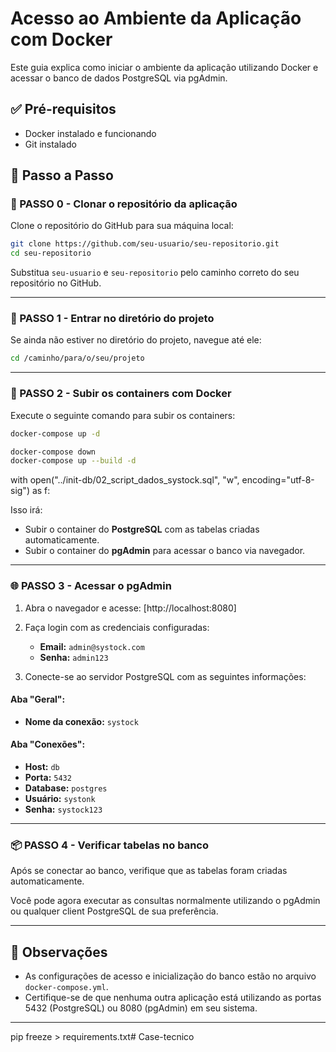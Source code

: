 # Acesso ao Ambiente da Aplicação com Docker

Este guia explica como iniciar o ambiente da aplicação utilizando Docker e acessar o banco de dados PostgreSQL via pgAdmin.

## ✅ Pré-requisitos

- Docker instalado e funcionando
- Git instalado

## 🚀 Passo a Passo

### 🧬 PASSO 0 - Clonar o repositório da aplicação

Clone o repositório do GitHub para sua máquina local:

```bash
git clone https://github.com/seu-usuario/seu-repositorio.git
cd seu-repositorio
```

Substitua `seu-usuario` e `seu-repositorio` pelo caminho correto do seu repositório no GitHub.

---

### 📁 PASSO 1 - Entrar no diretório do projeto

Se ainda não estiver no diretório do projeto, navegue até ele:

```bash
cd /caminho/para/o/seu/projeto
```

---

### 🐳 PASSO 2 - Subir os containers com Docker

Execute o seguinte comando para subir os containers:

```bash
docker-compose up -d
```

```bash
docker-compose down
docker-compose up --build -d
```
with open("../init-db/02_script_dados_systock.sql", "w", encoding="utf-8-sig") as f:

Isso irá:

- Subir o container do **PostgreSQL** com as tabelas criadas automaticamente.
- Subir o container do **pgAdmin** para acessar o banco via navegador.

---

### 🌐 PASSO 3 - Acessar o pgAdmin

1. Abra o navegador e acesse: [http://localhost:8080]
2. Faça login com as credenciais configuradas:

   - **Email:** `admin@systock.com`  
   - **Senha:** `admin123`

3. Conecte-se ao servidor PostgreSQL com as seguintes informações:

#### Aba "Geral":

- **Nome da conexão:** `systock`

#### Aba "Conexões":

- **Host:** `db`  
- **Porta:** `5432`  
- **Database:** `postgres`  
- **Usuário:** `systonk`  
- **Senha:** `systock123`

---

### 📦 PASSO 4 - Verificar tabelas no banco

Após se conectar ao banco, verifique que as tabelas foram criadas automaticamente.

Você pode agora executar as consultas normalmente utilizando o pgAdmin ou qualquer client PostgreSQL de sua preferência.

---

## 📝 Observações

- As configurações de acesso e inicialização do banco estão no arquivo `docker-compose.yml`.
- Certifique-se de que nenhuma outra aplicação está utilizando as portas 5432 (PostgreSQL) ou 8080 (pgAdmin) em seu sistema.

---


pip freeze > requirements.txt# Case-tecnico

